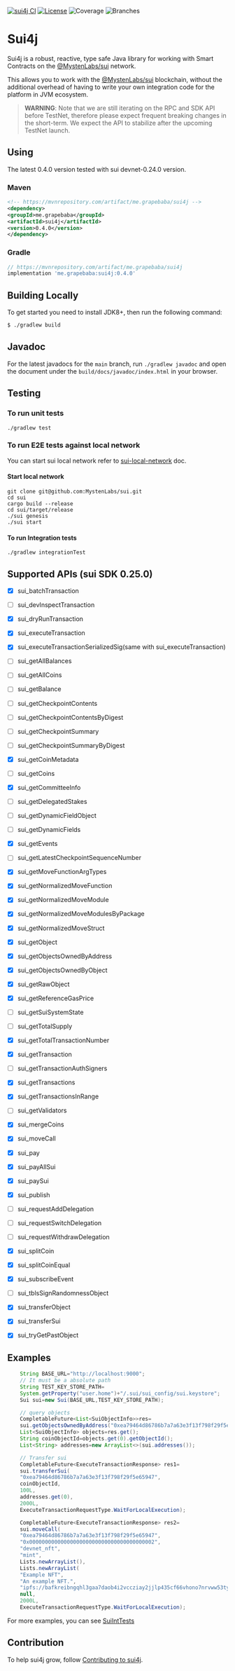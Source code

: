 [![sui4j CI](https://github.com/GrapeBaBa/sui4j/actions/workflows/build.yml/badge.svg?branch=main)](https://github.com/GrapeBaBa/sui4j/actions/workflows/build.yml)
[![License](https://img.shields.io/badge/License-Apache%202.0-blue.svg)](https://opensource.org/licenses/Apache-2.0)
![Coverage](.github/badges/jacoco.svg)
![Branches](.github/badges/branches.svg)

# Sui4j

Sui4j is a robust, reactive, type safe Java library for working with Smart Contracts on the
[@MystenLabs/sui](https://docs.sui.io/) network.

This allows you to work with the [@MystenLabs/sui](https://docs.sui.io/) blockchain, without the
additional overhead of having to write your own integration code for the platform in JVM ecosystem.


>**WARNING**: Note that we are still iterating on the RPC and SDK API before TestNet, therefore please
expect frequent breaking changes in the short-term. We expect the API to stabilize after the
upcoming TestNet launch.

## Using

The latest 0.4.0 version tested with sui devnet-0.24.0 version.

### Maven

```xml
<!-- https://mvnrepository.com/artifact/me.grapebaba/sui4j -->
<dependency>
<groupId>me.grapebaba</groupId>
<artifactId>sui4j</artifactId>
<version>0.4.0</version>
</dependency>
```

### Gradle

```groovy
// https://mvnrepository.com/artifact/me.grapebaba/sui4j
implementation 'me.grapebaba:sui4j:0.4.0'
```

## Building Locally

To get started you need to install JDK8+, then run the following command:

```bash
$ ./gradlew build
```

## Javadoc

For the latest javadocs for the `main` branch, run `./gradlew javadoc` and open
the document under the `build/docs/javadoc/index.html` in your browser.

## Testing

### To run unit tests

```
./gradlew test
```

### To run E2E tests against local network

You can start sui local network refer
to [sui-local-network](https://github.com/MystenLabs/sui/blob/main/doc/src/build/sui-local-network.md)
doc.

#### Start local network

```
git clone git@github.com:MystenLabs/sui.git
cd sui
cargo build --release
cd sui/target/release
./sui genesis
./sui start
```

#### To run Integration tests

```
./gradlew integrationTest
```

## Supported APIs (sui SDK 0.25.0)

- [x] sui_batchTransaction
- [ ] sui_devInspectTransaction
- [x] sui_dryRunTransaction
- [x] sui_executeTransaction
- [x] sui_executeTransactionSerializedSig(same with sui_executeTransaction)
- [ ] sui_getAllBalances
- [ ] sui_getAllCoins
- [ ] sui_getBalance
- [ ] sui_getCheckpointContents
- [ ] sui_getCheckpointContentsByDigest
- [ ] sui_getCheckpointSummary
- [ ] sui_getCheckpointSummaryByDigest
- [x] sui_getCoinMetadata
- [ ] sui_getCoins
- [x] sui_getCommitteeInfo
- [ ] sui_getDelegatedStakes
- [ ] sui_getDynamicFieldObject
- [ ] sui_getDynamicFields
- [x] sui_getEvents
- [ ] sui_getLatestCheckpointSequenceNumber
- [x] sui_getMoveFunctionArgTypes
- [x] sui_getNormalizedMoveFunction
- [x] sui_getNormalizedMoveModule
- [x] sui_getNormalizedMoveModulesByPackage
- [x] sui_getNormalizedMoveStruct
- [x] sui_getObject
- [x] sui_getObjectsOwnedByAddress
- [x] sui_getObjectsOwnedByObject
- [x] sui_getRawObject
- [x] sui_getReferenceGasPrice
- [ ] sui_getSuiSystemState
- [ ] sui_getTotalSupply
- [x] sui_getTotalTransactionNumber
- [x] sui_getTransaction
- [ ] sui_getTransactionAuthSigners
- [x] sui_getTransactions
- [x] sui_getTransactionsInRange
- [ ] sui_getValidators
- [x] sui_mergeCoins
- [x] sui_moveCall
- [x] sui_pay
- [x] sui_payAllSui
- [x] sui_paySui
- [x] sui_publish
- [ ] sui_requestAddDelegation
- [ ] sui_requestSwitchDelegation
- [ ] sui_requestWithdrawDelegation
- [x] sui_splitCoin
- [x] sui_splitCoinEqual
- [x] sui_subscribeEvent
- [ ] sui_tblsSignRandomnessObject
- [x] sui_transferObject
- [x] sui_transferSui
- [x] sui_tryGetPastObject


## Examples

```java
	String BASE_URL="http://localhost:9000";
	// It must be a absolute path
	String TEST_KEY_STORE_PATH=
	System.getProperty("user.home")+"/.sui/sui_config/sui.keystore";
	Sui sui=new Sui(BASE_URL,TEST_KEY_STORE_PATH);

	// query objects
	CompletableFuture<List<SuiObjectInfo>>res=
	sui.getObjectsOwnedByAddress("0xea79464d86786b7a7a63e3f13f798f29f5e65947");
	List<SuiObjectInfo> objects=res.get();
	String coinObjectId=objects.get(0).getObjectId();
	List<String> addresses=new ArrayList<>(sui.addresses());

	// Transfer sui
	CompletableFuture<ExecuteTransactionResponse> res1=
	sui.transferSui(
	"0xea79464d86786b7a7a63e3f13f798f29f5e65947",
	coinObjectId,
	100L,
	addresses.get(0),
	2000L,
	ExecuteTransactionRequestType.WaitForLocalExecution);

	CompletableFuture<ExecuteTransactionResponse> res2=
	sui.moveCall(
	"0xea79464d86786b7a7a63e3f13f798f29f5e65947",
	"0x0000000000000000000000000000000000000002",
	"devnet_nft",
	"mint",
	Lists.newArrayList(),
	Lists.newArrayList(
	"Example NFT",
	"An example NFT.",
	"ipfs://bafkreibngqhl3gaa7daob4i2vccziay2jjlp435cf66vhono7nrvww53ty"),
	null,
	2000L,
	ExecuteTransactionRequestType.WaitForLocalExecution);
```

For more examples, you can see [SuiIntTests](src/integrationTest/java/io/sui/SuiIntTests.java)

## Contribution
To help sui4j grow, follow [Contributing to sui4j](CONTRIBUTING.md).
